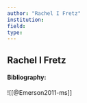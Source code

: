 ```yaml
---
author: "Rachel I Fretz"
institution:
field:
type:
---
```


## Rachel I Fretz
#### Bibliography:

![[@Emerson2011-ms]]